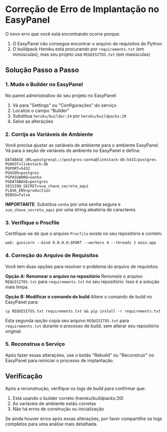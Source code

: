 # Correção de Erro de Implantação no EasyPanel

O novo erro que você está encontrando ocorre porque:

1. O EasyPanel não consegue encontrar o arquivo de requisitos do Python
2. O buildpack Heroku está procurando por `requirements.txt` (em minúsculas), mas seu projeto usa `REQUISITOS.txt` (em maiúsculas)

## Solução Passo a Passo

### 1. Mude o Builder no EasyPanel

No painel administrativo do seu projeto no EasyPanel:

1. Vá para "Settings" ou "Configurações" do serviço
2. Localize o campo "Builder"
3. Substitua `heroku/builder:24` por `heroku/buildpacks:20`
4. Salve as alterações

### 2. Corrija as Variáveis de Ambiente

Você precisa ajustar as variáveis de ambiente para o ambiente EasyPanel. Vá para a seção de variáveis de ambiente no EasyPanel e defina:

```
DATABASE_URL=postgresql://postgres:senha@linkstack-db:5432/postgres
PGHOST=linkstack-db
PGPORT=5432
PGUSER=postgres
PGPASSWORD=senha
PGDATABASE=postgres
SESSION_SECRET=sua_chave_secreta_aqui
FLASK_ENV=production
DEBUG=False
```

**IMPORTANTE**: Substitua `senha` por uma senha segura e `sua_chave_secreta_aqui` por uma string aleatória de caracteres.

### 3. Verifique o Procfile

Certifique-se de que o arquivo `Procfile` existe no seu repositório e contém:

```
web: gunicorn --bind 0.0.0.0:$PORT --workers 4 --threads 2 main:app
```

### 4. Correção do Arquivo de Requisitos

Você tem duas opções para resolver o problema do arquivo de requisitos:

**Opção A: Renomear o arquivo no repositório**
Renomeie o arquivo `REQUISITOS.txt` para `requirements.txt` no seu repositório. Isso é a solução mais limpa.

**Opção B: Modificar o comando de build**
Altere o comando de build no EasyPanel para:

```
cp REQUISITOS.txt requirements.txt && pip install -r requirements.txt
```

Esta segunda opção copia seu arquivo `REQUISITOS.txt` para `requirements.txt` durante o processo de build, sem alterar seu repositório original.

### 5. Reconstrua o Serviço

Após fazer essas alterações, use o botão "Rebuild" ou "Reconstruir" no EasyPanel para reiniciar o processo de implantação.

## Verificação

Após a reconstrução, verifique os logs de build para confirmar que:
1. Está usando o builder correto (heroku/buildpacks:20)
2. As variáveis de ambiente estão corretas
3. Não há erros de construção ou inicialização

Se ainda houver erros após essas alterações, por favor compartilhe os logs completos para uma análise mais detalhada.